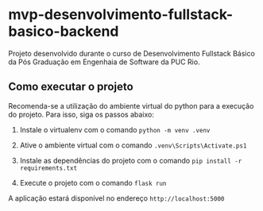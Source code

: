 # mvp-desenvolvimento-fullstack-basico-backend

Projeto desenvolvido durante o curso de Desenvolvimento Fullstack Básico da Pós Graduação em Engenhaia de Software da PUC Rio.

## Como executar o projeto

Recomenda-se a utilização do ambiente virtual do python para a execução do projeto. Para isso, siga os passos abaixo:

1. Instale o virtualenv com o comando `python -m venv .venv`

2. Ative o ambiente virtual com o comando `.venv\Scripts\Activate.ps1`

3. Instale as dependências do projeto com o comando `pip install -r requirements.txt`

4. Execute o projeto com o comando `flask run`

A aplicação estará disponível no endereço `http://localhost:5000`
